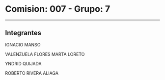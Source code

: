 # Comision: 007  -  Grupo: 7
 ---
## Integrantes

IGNACIO MANSO

VALENZUELA FLORES MARTA LORETO

YNDRID QUIJADA

ROBERTO RIVERA ALIAGA
